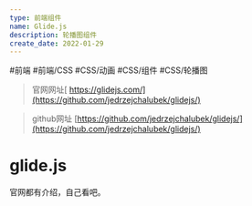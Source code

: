 ```yaml
---
type: 前端组件
name: Glide.js
description: 轮播图组件
create_date: 2022-01-29
---
```


#前端 #前端/CSS #CSS/动画  #CSS/组件  #CSS/轮播图

> 官网网址[ https://glidejs.com/](https://github.com/jedrzejchalubek/glidejs/)

> github网址 [https://github.com/jedrzejchalubek/glidejs/](https://github.com/jedrzejchalubek/glidejs/)

# glide.js

官网都有介绍，自己看吧。